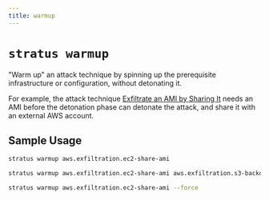 ```yaml
---
title: warmup
---
```

# `stratus warmup`

"Warm up" an attack technique by spinning up the prerequisite infrastructure or configuration, without detonating it.

For example, the attack technique [Exfiltrate an AMI by Sharing It](https://stratus-red-team.cloud/attack-techniques/AWS/aws.exfiltration.ec2-share-ami/) needs an AMI before the detonation phase can detonate the attack, and share it with an external AWS account.

## Sample Usage


```bash title="Warm up an attack technique"
stratus warmup aws.exfiltration.ec2-share-ami
```

```bash title="Warm up multiple attack techniques"
stratus warmup aws.exfiltration.ec2-share-ami aws.exfiltration.s3-backdoor-bucket-policy
```

```bash title="(advanced) Warm up again an attack technique that was already WARM, to ensure its prerequisites are met"
stratus warmup aws.exfiltration.ec2-share-ami --force
```